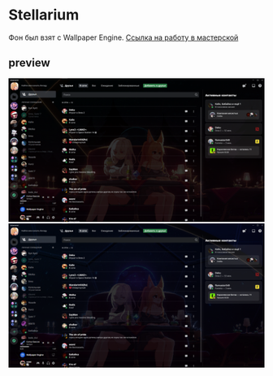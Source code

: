 # Stellarium
Фон был взят с Wallpaper Engine. [Ссылка на работу в мастерской](https://steamcommunity.com/sharedfiles/filedetails/?id=2858592399)

## preview
<img src="preview.png">
<img src="preview2.png">